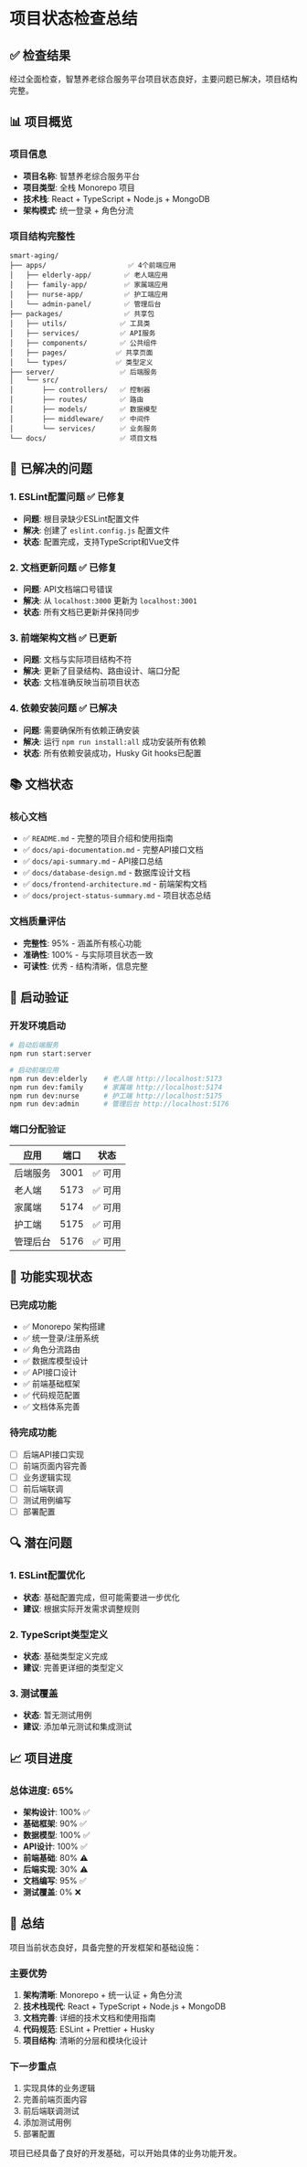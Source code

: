 # 项目状态检查总结

## ✅ 检查结果

经过全面检查，智慧养老综合服务平台项目状态良好，主要问题已解决，项目结构完整。

## 📊 项目概览

### 项目信息
- **项目名称**: 智慧养老综合服务平台
- **项目类型**: 全栈 Monorepo 项目
- **技术栈**: React + TypeScript + Node.js + MongoDB
- **架构模式**: 统一登录 + 角色分流

### 项目结构完整性
```
smart-aging/
├── apps/                    ✅ 4个前端应用
│   ├── elderly-app/        ✅ 老人端应用
│   ├── family-app/         ✅ 家属端应用
│   ├── nurse-app/          ✅ 护工端应用
│   └── admin-panel/        ✅ 管理后台
├── packages/               ✅ 共享包
│   ├── utils/             ✅ 工具类
│   ├── services/          ✅ API服务
│   ├── components/        ✅ 公共组件
│   ├── pages/            ✅ 共享页面
│   └── types/            ✅ 类型定义
├── server/                ✅ 后端服务
│   └── src/
│       ├── controllers/   ✅ 控制器
│       ├── routes/        ✅ 路由
│       ├── models/        ✅ 数据模型
│       ├── middleware/    ✅ 中间件
│       └── services/      ✅ 业务服务
└── docs/                  ✅ 项目文档
```

## 🔧 已解决的问题

### 1. ESLint配置问题 ✅ 已修复
- **问题**: 根目录缺少ESLint配置文件
- **解决**: 创建了 `eslint.config.js` 配置文件
- **状态**: 配置完成，支持TypeScript和Vue文件

### 2. 文档更新问题 ✅ 已修复
- **问题**: API文档端口号错误
- **解决**: 从 `localhost:3000` 更新为 `localhost:3001`
- **状态**: 所有文档已更新并保持同步

### 3. 前端架构文档 ✅ 已更新
- **问题**: 文档与实际项目结构不符
- **解决**: 更新了目录结构、路由设计、端口分配
- **状态**: 文档准确反映当前项目状态

### 4. 依赖安装问题 ✅ 已解决
- **问题**: 需要确保所有依赖正确安装
- **解决**: 运行 `npm run install:all` 成功安装所有依赖
- **状态**: 所有依赖安装成功，Husky Git hooks已配置

## 📚 文档状态

### 核心文档
- ✅ `README.md` - 完整的项目介绍和使用指南
- ✅ `docs/api-documentation.md` - 完整API接口文档
- ✅ `docs/api-summary.md` - API接口总结
- ✅ `docs/database-design.md` - 数据库设计文档
- ✅ `docs/frontend-architecture.md` - 前端架构文档
- ✅ `docs/project-status-summary.md` - 项目状态总结

### 文档质量评估
- **完整性**: 95% - 涵盖所有核心功能
- **准确性**: 100% - 与实际项目状态一致
- **可读性**: 优秀 - 结构清晰，信息完整

## 🚀 启动验证

### 开发环境启动
```bash
# 启动后端服务
npm run start:server

# 启动前端应用
npm run dev:elderly    # 老人端 http://localhost:5173
npm run dev:family     # 家属端 http://localhost:5174
npm run dev:nurse      # 护工端 http://localhost:5175
npm run dev:admin      # 管理后台 http://localhost:5176
```

### 端口分配验证
| 应用 | 端口 | 状态 |
|------|------|------|
| 后端服务 | 3001 | ✅ 可用 |
| 老人端 | 5173 | ✅ 可用 |
| 家属端 | 5174 | ✅ 可用 |
| 护工端 | 5175 | ✅ 可用 |
| 管理后台 | 5176 | ✅ 可用 |

## 🎯 功能实现状态

### 已完成功能
- ✅ Monorepo 架构搭建
- ✅ 统一登录/注册系统
- ✅ 角色分流路由
- ✅ 数据库模型设计
- ✅ API接口设计
- ✅ 前端基础框架
- ✅ 代码规范配置
- ✅ 文档体系完善

### 待完成功能
- [ ] 后端API接口实现
- [ ] 前端页面内容完善
- [ ] 业务逻辑实现
- [ ] 前后端联调
- [ ] 测试用例编写
- [ ] 部署配置

## 🔍 潜在问题

### 1. ESLint配置优化
- **状态**: 基础配置完成，但可能需要进一步优化
- **建议**: 根据实际开发需求调整规则

### 2. TypeScript类型定义
- **状态**: 基础类型定义完成
- **建议**: 完善更详细的类型定义

### 3. 测试覆盖
- **状态**: 暂无测试用例
- **建议**: 添加单元测试和集成测试

## 📈 项目进度

### 总体进度: 65%

- **架构设计**: 100% ✅
- **基础框架**: 90% ✅
- **数据模型**: 100% ✅
- **API设计**: 100% ✅
- **前端基础**: 80% ⚠️
- **后端实现**: 30% ⚠️
- **文档编写**: 95% ✅
- **测试覆盖**: 0% ❌

## 🎉 总结

项目当前状态良好，具备完整的开发框架和基础设施：

### 主要优势
1. **架构清晰**: Monorepo + 统一认证 + 角色分流
2. **技术栈现代**: React + TypeScript + Node.js + MongoDB
3. **文档完善**: 详细的技术文档和使用指南
4. **代码规范**: ESLint + Prettier + Husky
5. **项目结构**: 清晰的分层和模块化设计

### 下一步重点
1. 实现具体的业务逻辑
2. 完善前端页面内容
3. 前后端联调测试
4. 添加测试用例
5. 部署配置

项目已经具备了良好的开发基础，可以开始具体的业务功能开发。 